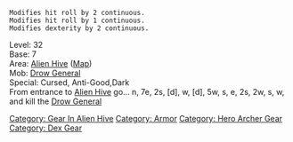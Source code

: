 `Modifies hit roll by 2 continuous.`  
`Modifies hit roll by 1 continuous.`  
`Modifies dexterity by 2 continuous.`

Level: 32  
Base: 7  
Area: [Alien Hive](:Category:_Alien_Hive.md "wikilink")
([Map](Alien_Hive_Map.md "wikilink"))  
Mob: [Drow General](Drow_General "wikilink")  
Special: Cursed, Anti-Good,Dark  
From entrance to [Alien Hive](:Category:_Alien_Hive.md "wikilink") go...
n, 7e, 2s, \[d\], w, \[d\], 5w, s, e, 2s, 2w, s, w, and kill the [Drow
General](Drow_General "wikilink")

[Category: Gear In Alien Hive](Category:_Gear_In_Alien_Hive "wikilink")
[Category: Armor](Category:_Armor "wikilink") [Category: Hero Archer
Gear](Category:_Hero_Archer_Gear "wikilink") [Category: Dex
Gear](Category:_Dex_Gear "wikilink")
